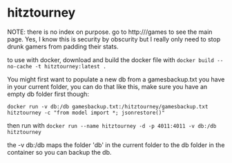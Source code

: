 hitztourney
===========

NOTE: there is no index on purpose. go to http://<yourhostname>/games to see the main page. Yes, I know this is security by obscurity but I really only need to stop drunk gamers from padding their stats.


to use with docker, download and build the docker file with 
`docker build --no-cache -t hitztourney:latest .`



You might first want to populate a new db from a gamesbackup.txt you have in your current folder, you can do that like this, make sure you have an empty db folder first though:

`docker run -v db:/db gamesbackup.txt:/hitztourney/gamesbackup.txt hitztourney -c "from model import *; jsonrestore()"`

then run with 
`docker run --name hitztourney -d -p 4011:4011 -v db:/db hitztourney`


the -v db:/db maps the folder 'db' in the current folder to the db folder in the container so you can backup the db.

